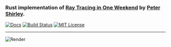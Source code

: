 ### Rust implementation of [Ray Tracing in One Weekend](https://www.amazon.com/Ray-Tracing-Weekend-Minibooks-Book-ebook/dp/B01B5AODD8) by [Peter Shirley](https://en.wikipedia.org/wiki/Peter_Shirley).

[![Docs](https://docs.rs/rtow/badge.svg)](https://docs.rs/rtow/0.1.0/rtow/)
[![Build Status](https://travis-ci.org/harababurel/rtow.svg?branch=master)](https://travis-ci.org/harababurel/rtow)
[![MIT License](http://img.shields.io/badge/license-MIT-blue.svg?style=flat)](https://github.com/harababurel/rtow/blob/master/LICENSE)

---

![Render](https://i.imgur.com/qU5tRFZ.jpg)

